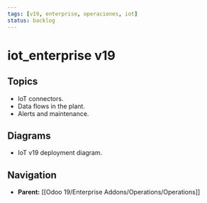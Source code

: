 ```yaml
---
tags: [v19, enterprise, operaciones, iot]
status: backlog
---
```

# iot_enterprise v19

## Topics
- IoT connectors.
- Data flows in the plant.
- Alerts and maintenance.

## Diagrams
- IoT v19 deployment diagram.






## Navigation
- **Parent:** [[Odoo 19/Enterprise Addons/Operations/Operations]]
